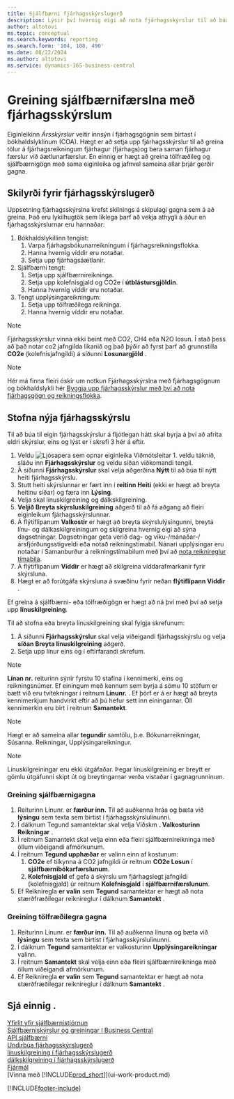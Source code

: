 ```yaml
---
title: Sjálfbærni fjárhagsskýrslugerð
description: Lýsir því hvernig eigi að nota fjárhagsskýrslur til að búa til ýmis yfirlit og skýrslur til að greina gögn um afköst sjálfbærni.
author: altotovi
ms.topic: conceptual
ms.search.keywords: reporting
ms.search.form: '104, 108, 490'
ms.date: 08/22/2024
ms.author: altotovi
ms.service: dynamics-365-business-central
---
```


# <a name="analyzing-sustainability-entries-with-financial-reports"></a>Greining sjálfbærnifærslna með fjárhagsskýrslum

Eiginleikinn *Ársskýrslur* veitir innsýn í fjárhagsgögnin sem birtast í bókhaldslyklinum (COA). Hægt er að setja upp fjárhagsskýrslur til að greina tölur á fjárhagsreikningum fjárhagur (fjárhags)og bera saman fjárhagur færslur við áætlunarfærslur. En einnig er hægt að greina tölfræðileg og sjálfbærnigögn með sama eiginleika og jafnvel sameina allar þrjár gerðir gagna.  

## <a name="prerequisites-for-financial-reporting"></a>Skilyrði fyrir fjárhagsskýrslugerð

Uppsetning fjárhagsskýrslna krefst skilnings á skipulagi gagna sem á að greina. Það eru lykilhugtök sem líklega þarf að vekja athygli á áður en fjárhagsskýrslurnar eru hannaðar: 

1. Bókhaldslykillinn tengist: 
   1. Varpa fjárhagsbókunarreikningum í fjárhagsreikningsflokka. 
   2. Hanna hvernig víddir eru notaðar.
   3. Setja upp fjárhagsáætlanir.  
2. Sjálfbærni tengt:   
   1. Setja upp sjálfbærnireikninga. 
   2. Setja upp kolefnisgjald og CO2e í **útblástursgjöldin**.
   3. Hanna hvernig víddir eru notaðar.  
3. Tengt upplýsingareikningum: 
   1. Setja upp tölfræðilega reikninga. 
   2. Hanna hvernig víddir eru notaðar.  

> [!NOTE]
> Fjárhagsskýrslur vinna ekki beint með CO2, CH4 eða N2O losun. Í stað þess að það notar co2 jafngilda líkanið og það þýðir að fyrst þarf að grunnstilla **CO2e**  (kolefnisjafngildi) á síðunni **Losunargjöld** .  

> [!NOTE]
> Hér má finna fleiri óskir um notkun Fjárhagsskýrslna með fjárhagsgögnum og bókhaldslykli hér [Byggja upp fjárhagsskýrslur með því að nota fjárhagsgögn og reikningsflokka](bi-how-work-account-schedule.md).   

## <a name="create-a-new-financial-report"></a>Stofna nýja fjárhagsskýrslu

Til að búa til eigin fjárhagsskýrslur á fljótlegan hátt skal byrja á því að afrita eldri skýrslur, eins og lýst er í skrefi 3 hér á eftir. 

1. Veldu ![Ljósapera sem opnar eiginleika Viðmótsleitar 1.](media/ui-search/search_small.png "Segðu mér hvað þú vilt gera") veldu táknið, sláðu inn **Fjárhagsskýrslur** og veldu síðan viðkomandi tengil.  
2. Á síðunni **Fjárhagsskýrslur** skal velja aðgerðina **Nýtt** til að búa til nýtt heiti fjárhagsskýrslu.  
3. Stutt heiti skýrslunnar er fært inn í **reitinn Heiti**  (ekki er hægt að breyta heitinu síðar) og færa inn **Lýsing**.  
4. Velja skal línuskilgreining og dálkskilgreining.   
5.  **Veljið Breyta skýrsluskilgreining**  aðgerð til að fá aðgang að fleiri eiginleikum fjárhagsskýrslunnar.  
6. Á flýtiflipanum **Valkostir** er hægt að breyta skýrslulýsingunni, breyta línu- og dálkaskilgreiningum og skilgreina hvernig eigi að sýna dagsetningar. Dagsetningar geta verið dag- og viku-/mánaðar-/ársfjórðungsstigveldi eða notað reikningstímabil. Nánari upplýsingar eru notaðar í Samanburður á reikningstímabilum með því að [nota reiknireglur tímabila](bi-column-definitions.md#comparing-accounting-periods-using-period-formulas). 
7. Á flýtiflipanum **Víddir** er hægt að skilgreina víddarafmarkanir fyrir skýrsluna.  
8. Hægt er að forútgáfa skýrsluna á svæðinu fyrir neðan **flýtiflipann Víddir** .   

Ef greina á sjálfbærni- eða tölfræðigögn er hægt að ná því með því að setja upp **línuskilgreining**.  

Til að stofna eða breyta línuskilgreining skal fylgja skrefunum:

1. Á síðunni **Fjárhagsskýrslur** skal velja viðeigandi fjárhagsskýrslu og velja **síðan Breyta línuskilgreining**  aðgerð. 
2. Setja upp línur eins og í eftirfarandi skrefum.  

> [!NOTE]
> **Línan nr.** reiturinn sýnir fyrstu 10 stafina í kennimerki, eins og reikningsnúmer. Ef einingum með kennum sem byrja á sömu 10 stöfum er bætt við eru tvítekningar í reitnum **Línunr.** . Ef þörf er á er hægt að breyta kennimerkjum handvirkt eftir að þú hefur sett inn einingarnar. Öll kennimerkin eru birt í reitnum **Samantekt**.

> [!NOTE]
> Hægt er að sameina allar **tegundir** samtölu, þ.e. Bókunarreikningar, Súsanna. Reikningar, Upplýsingareikningur.

> [!NOTE]
> Línuskilgreiningar eru ekki útgáfaðar. Þegar línuskilgreining er breytt er gömlu útgáfunni skipt út og breytingarnar verða vistaðar í gagnagrunninum. 

### <a name="analyzing-sustainability-data"></a>Greining sjálfbærnigagna

1. Reiturinn Línunr. er **færður inn.** Til að auðkenna hráa og bæta við **lýsingu** sem texta sem birtist í fjárhagsskýrslulínunni. 
2. Í dálknum Tegund samantektar skal velja Viðskm **. Valkosturinn Reikningar** .   
3. Í reitnum Samantekt skal velja einn eða fleiri sjálfbærnireikninga með öllum viðeigandi afmörkunum. 
4. Í reitnum **Tegund upphæðar** er valinn einn af kostunum:   
   1. **CO2e** ef tilkynna á CO2 jafngildi úr reitnum **CO2e Losun** í **sjálfbærnibókarfærslunum**. 
   2. **Kolefnisgjald** ef gefa á skýrslu um fjárhagslegt jafngildi (kolefnisgjald) úr reitnum **Kolefnisgjald** í **sjálfbærnifærslunum**. 
5. Ef Reikniregla **er valin** sem **Tegund** samantektar er hægt að nota stærðfræðilegar reiknireglur í dálknum **Samantekt** .  

### <a name="analyzing-statistical-data"></a>Greining tölfræðilegra gagna

1. Reiturinn Línunr. er **færður inn.** Til að auðkenna línuna og bæta við **lýsingu** sem texta sem birtist í fjárhagsskýrslulínunni. 
2. Í dálknum **Tegund** samantektar er valkosturinn **Upplýsingareikningar** valinn.   
3. Í reitnum **Samantekt** skal velja einn eða fleiri sjálfbærnireikninga með öllum viðeigandi afmörkunum. 
4. Ef Reikniregla **er valin** sem **Tegund** samantektar er hægt að nota stærðfræðilegar reiknireglur í dálknum **Samantekt** .  

## <a name="see-also"></a>Sjá einnig .

[Yfirlit yfir sjálfbærnistjórnun](finance-manage-sustainability.md)    
[Sjálfbærniskýrslur og greiningar í Business Central](sustainability-reports.md)   
[API sjálfbærni](/dynamics365/business-central/dev-itpro/api-sustainability/sustainability-api?toc=/dynamics365/business-central/toc.json)    
[Undirbúa fjárhagsskýrslugerð](bi-how-work-account-schedule.md)    
[línuskilgreining í fjárhagsskýrslugerð](bi-row-definitions.md)    
[dálkskilgreining í fjárhagsskýrslugerð](bi-column-definitions.md)    
[Fjármál](finance.md)    
[Vinna með [!INCLUDE[prod_short](includes/prod_short.md)]](ui-work-product.md)    

[!INCLUDE[footer-include](includes/footer-banner.md)]
